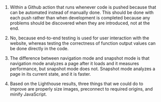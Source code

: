 1) Within a Github action that runs whenever code is pushed because that can be automated instead of manually done. This should be done with each push rather than when development is completed because any problems should be discovered when they are introduced, not at the end.

2) No, because end-to-end testing is used for user interaction with the website, whereas testing the correctness of function output values can be done directly in the code.

3) The difference between navigation mode and snapshot mode is that navigation mode analyzes a page after it loads and it measures performance, but snapshot mode does not. Snapshot mode analyzes a page in its current state, and it is faster. 

4) Based on the Lighthouse results, three things that we could do to improve are properly size images, preconnect to required origins, and minify JavaScript.